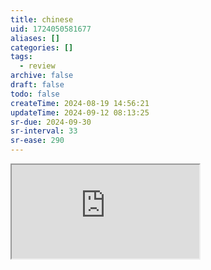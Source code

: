 ```yaml
---
title: chinese
uid: 1724050581677
aliases: []
categories: []
tags:
  - review
archive: false
draft: false
todo: false
createTime: 2024-08-19 14:56:21
updateTime: 2024-09-12 08:13:25
sr-due: 2024-09-30
sr-interval: 33
sr-ease: 290
---
```


<iframe
  class="iframe_full"
  src="https://dict.youdao.com/result?word=chinese&lang=en"
>
</iframe>
